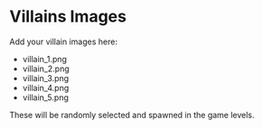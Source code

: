 # Villains Images

Add your villain images here:
- villain_1.png
- villain_2.png  
- villain_3.png
- villain_4.png
- villain_5.png

These will be randomly selected and spawned in the game levels.